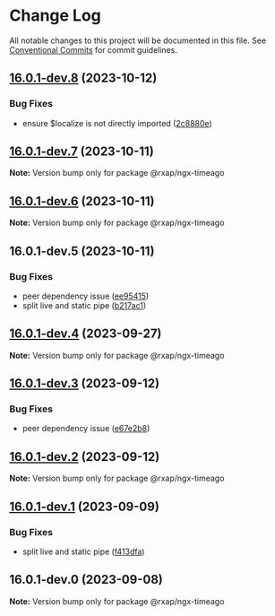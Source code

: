 # Change Log

All notable changes to this project will be documented in this file.
See [Conventional Commits](https://conventionalcommits.org) for commit guidelines.

## [16.0.1-dev.8](https://gitlab.com/rxap/packages/compare/@rxap/ngx-timeago@16.0.1-dev.7...@rxap/ngx-timeago@16.0.1-dev.8) (2023-10-12)

### Bug Fixes

- ensure $localize is not directly imported ([2c8880e](https://gitlab.com/rxap/packages/commit/2c8880e41bc17b8c72354d89e605756806069e8e))

## [16.0.1-dev.7](https://gitlab.com/rxap/packages/compare/@rxap/ngx-timeago@16.0.1-dev.6...@rxap/ngx-timeago@16.0.1-dev.7) (2023-10-11)

**Note:** Version bump only for package @rxap/ngx-timeago

## [16.0.1-dev.6](https://gitlab.com/rxap/packages/compare/@rxap/ngx-timeago@16.0.1-dev.5...@rxap/ngx-timeago@16.0.1-dev.6) (2023-10-11)

**Note:** Version bump only for package @rxap/ngx-timeago

## 16.0.1-dev.5 (2023-10-11)

### Bug Fixes

- peer dependency issue ([ee95415](https://gitlab.com/rxap/packages/commit/ee95415370d9ef2396916d6c25061a0df791034a))
- split live and static pipe ([b217ac1](https://gitlab.com/rxap/packages/commit/b217ac1ba9f0823e16ac9adf2cfd0cfa59abd3f0))

## [16.0.1-dev.4](https://gitlab.com/rxap/packages/compare/@rxap/ngx-timeago@16.0.1-dev.3...@rxap/ngx-timeago@16.0.1-dev.4) (2023-09-27)

**Note:** Version bump only for package @rxap/ngx-timeago

## [16.0.1-dev.3](https://gitlab.com/rxap/packages/compare/@rxap/ngx-timeago@16.0.1-dev.2...@rxap/ngx-timeago@16.0.1-dev.3) (2023-09-12)

### Bug Fixes

- peer dependency issue ([e67e2b8](https://gitlab.com/rxap/packages/commit/e67e2b8eb884b598536d16c2c544a9ad9be5b53e))

## [16.0.1-dev.2](https://gitlab.com/rxap/packages/compare/@rxap/ngx-timeago@16.0.1-dev.1...@rxap/ngx-timeago@16.0.1-dev.2) (2023-09-12)

**Note:** Version bump only for package @rxap/ngx-timeago

## [16.0.1-dev.1](https://gitlab.com/rxap/packages/compare/@rxap/ngx-timeago@16.0.1-dev.0...@rxap/ngx-timeago@16.0.1-dev.1) (2023-09-09)

### Bug Fixes

- split live and static pipe ([f413dfa](https://gitlab.com/rxap/packages/commit/f413dfa9df8cf99b5a3f079cbb682a20d57e2f30))

## 16.0.1-dev.0 (2023-09-08)

**Note:** Version bump only for package @rxap/ngx-timeago
